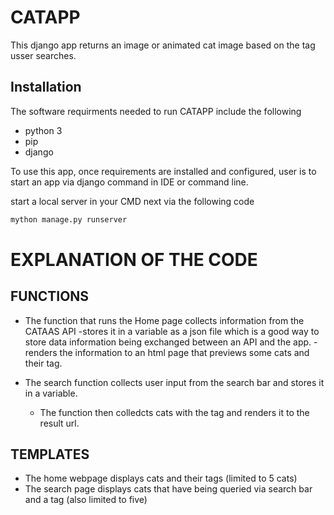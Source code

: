 # CATAPP

This django app returns an image or animated cat image based on the tag usser searches.

## Installation

The software requirments needed to run CATAPP include the following
+ python 3 
+ pip 
+ django

To use this app, once requirements are installed and configured, user is to start an app via django command in IDE or command line.

start a local server in your CMD next via the following code

```bash
mython manage.py runserver
```

# EXPLANATION OF THE CODE 

## FUNCTIONS

+ The function that runs the Home page collects information from the CATAAS API
  -stores it in a variable as a json file which is a good way to store data information being exchanged between an API and the app.
  -renders the information to an html page that previews some cats and their tag.
  
+ The search function collects user input from the search bar and stores it in a variable.
  - The function then colledcts cats with the tag and renders it to the result url.
  
## TEMPLATES 

+ The home webpage displays cats and their tags (limited to 5 cats) 
+ The search page displays cats that have being queried via search bar and a tag (also limited to five)
